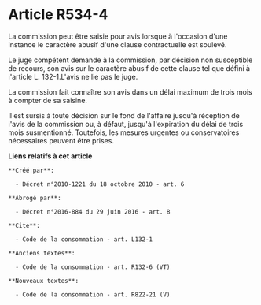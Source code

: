 # Article R534-4

La commission peut être saisie pour avis lorsque à l'occasion d'une instance le caractère abusif d'une clause contractuelle
est soulevé. 

Le juge compétent demande à la commission, par décision non susceptible de recours, son avis sur le caractère abusif de cette
clause tel que défini à l'article L. 132-1.L'avis ne lie pas le juge. 

La commission fait connaître son avis dans un délai maximum de trois mois à compter de sa saisine. 

Il est sursis à toute décision sur le fond de l'affaire jusqu'à réception de l'avis de la commission ou, à défaut, jusqu'à
l'expiration du délai de trois mois susmentionné. Toutefois, les mesures urgentes ou conservatoires nécessaires peuvent être
prises.

**Liens relatifs à cet article**

	**Créé par**:

	  - Décret n°2010-1221 du 18 octobre 2010 - art. 6

	**Abrogé par**:

	  - Décret n°2016-884 du 29 juin 2016 - art. 8

	**Cite**:

	  - Code de la consommation - art. L132-1

	**Anciens textes**:

	  - Code de la consommation - art. R132-6 (VT)

	**Nouveaux textes**:

	  - Code de la consommation - art. R822-21 (V)
